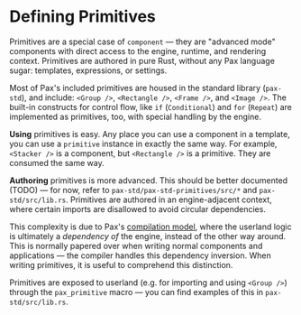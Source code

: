 # Defining Primitives

Primitives are a special case of `component` — they are "advanced mode" components with direct access to the engine, runtime, and rendering context.  Primitives are authored in pure Rust, without any Pax language sugar: templates, expressions, or settings.

Most of Pax's included primitives are housed in the standard library (`pax-std`), and include: `<Group />`, `<Rectangle />`, `<Frame />`, and `<Image />`.  The built-in constructs for control flow, like `if` (`Conditional`) and `for` (`Repeat`) are implemented as primitives, too, with special handling by the engine.

**Using** primitives is easy.  Any place you can use a component in a template, you can use a `primitive` instance in exactly the same way.  For example, `<Stacker />` is a component, but `<Rectangle />` is a primitive.  They are consumed the same way.

**Authoring** primitives is more advanced.  This should be better documented (TODO) — for now, refer to `pax-std/pax-std-primitives/src/*` and `pax-std/src/lib.rs`.  Primitives are authored in an engine-adjacent context, where certain imports are disallowed to avoid circular dependencies.  

This complexity is due to Pax's [compilation model](/reference-compilation-model), where the userland logic is ultimately a _dependency of_ the engine, instead of the other way around.  This is normally papered over when writing normal components and applications — the compiler handles this dependency inversion.  When writing primitives, it is useful to comprehend this distinction.

Primitives are exposed to userland (e.g. for importing and using `<Group />`) through the `pax_primitive` macro — you can find examples of this in `pax-std/src/lib.rs`.
